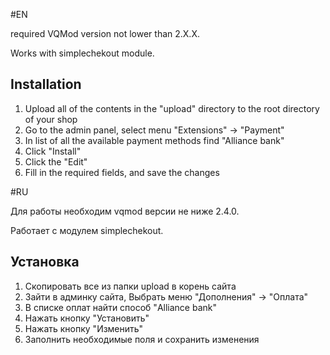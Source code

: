 #EN

required VQMod version not lower than 2.X.X.

Works with simplechekout module.

Installation
-------------
1. Upload all of the contents in the "upload" directory to the root directory of your shop
2. Go to the admin panel, select menu "Extensions" -> "Payment"
3. In list of all the available payment methods find "Alliance bank"
4. Click "Install"
5. Click the "Edit"
6. Fill in the required fields, and save the changes

#RU

Для работы необходим vqmod версии не ниже 2.4.0.

Работает с модулем simplechekout.

Установка
-------------
1. Скопировать все из папки upload в корень сайта
2. Зайти в админку сайта, Выбрать меню "Дополнения" -> "Оплата"
3. В списке оплат найти способ "Alliance bank"
4. Нажать кнопку "Установить"
5. Нажать кнопку "Изменить"
6. Заполнить необходимые поля и сохранить изменения
